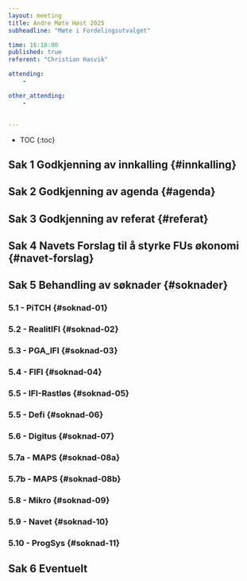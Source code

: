 ```yaml
---
layout: meeting
title: Andre Møte Høst 2025
subheadline: "Møte i Fordelingsutvalget"

time: 16:18:00
published: true
referent: "Christian Hasvik"

attending:
    - 

other_attending:
    - 


---
```


* TOC
{:toc}


## Sak 1 Godkjenning av innkalling {#innkalling}
## Sak 2 Godkjenning av agenda {#agenda}
## Sak 3 Godkjenning av referat {#referat}
## Sak 4 Navets Forslag til å styrke FUs økonomi {#navet-forslag}
## Sak 5 Behandling av søknader {#soknader}
### 5.1 - PiTCH {#soknad-01}
### 5.2 - RealitIFI {#soknad-02}
### 5.3 - PGA_IFI {#soknad-03}
### 5.4 - FIFI {#soknad-04}
### 5.5 - IFI-Rastløs {#soknad-05}
### 5.5 - Defi {#soknad-06}
### 5.6 - Digitus {#soknad-07}
### 5.7a - MAPS {#soknad-08a}
### 5.7b - MAPS {#soknad-08b}
### 5.8 - Mikro {#soknad-09}
### 5.9 - Navet {#soknad-10}
### 5.10 - ProgSys {#soknad-11}
## Sak 6 Eventuelt